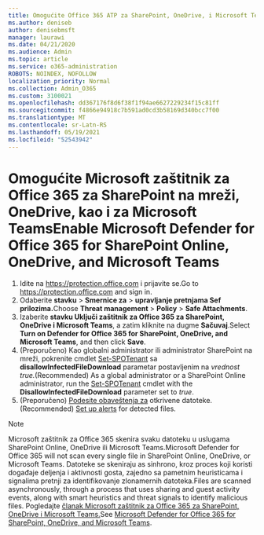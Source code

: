 ```yaml
---
title: Omogućite Office 365 ATP za SharePoint, OneDrive, i Microsoft Teams
ms.author: deniseb
author: denisebmsft
manager: laurawi
ms.date: 04/21/2020
ms.audience: Admin
ms.topic: article
ms.service: o365-administration
ROBOTS: NOINDEX, NOFOLLOW
localization_priority: Normal
ms.collection: Admin_O365
ms.custom: 3100021
ms.openlocfilehash: dd367176f8d6f38f1f94ae6627229234f15c81ff
ms.sourcegitcommit: f4866e94918c7b591ad0cd3b58169d340bcc7f00
ms.translationtype: MT
ms.contentlocale: sr-Latn-RS
ms.lasthandoff: 05/19/2021
ms.locfileid: "52543942"
---
```

# <a name="enable-microsoft-defender-for-office-365-for-sharepoint-online-onedrive-and-microsoft-teams"></a><span data-ttu-id="508fb-102">Omogućite Microsoft zaštitnik za Office 365 za SharePoint na mreži, OneDrive, kao i za Microsoft Teams</span><span class="sxs-lookup"><span data-stu-id="508fb-102">Enable Microsoft Defender for Office 365 for SharePoint Online, OneDrive, and Microsoft Teams</span></span>

1. <span data-ttu-id="508fb-103">Idite na https://protection.office.com i prijavite se.</span><span class="sxs-lookup"><span data-stu-id="508fb-103">Go to https://protection.office.com and sign in.</span></span>
2. <span data-ttu-id="508fb-104">Odaberite **stavku**  >  **Smernice za**  >  **upravljanje pretnjama Sef prilozima.**</span><span class="sxs-lookup"><span data-stu-id="508fb-104">Choose **Threat management** > **Policy** > **Safe Attachments**.</span></span>
3. <span data-ttu-id="508fb-105">Izaberite **stavku Uključi zaštitnik za Office 365 za SharePoint, OneDrive i Microsoft Teams**, a zatim kliknite na dugme **Sačuvaj**.</span><span class="sxs-lookup"><span data-stu-id="508fb-105">Select **Turn on Defender for Office 365 for SharePoint, OneDrive, and Microsoft Teams**, and then click **Save**.</span></span>
4. <span data-ttu-id="508fb-106">(Preporučeno) Kao globalni administrator ili administrator SharePoint na mreži, pokrenite cmdlet [Set-SPOTenant](/powershell/module/sharepoint-online/Set-SPOTenant?view=sharepoint-ps) sa **disallowInfectedFileDownload** parametar postavljenim na *vrednost true.*</span><span class="sxs-lookup"><span data-stu-id="508fb-106">(Recommended) As a global administrator or a SharePoint Online administrator, run the [Set-SPOTenant](/powershell/module/sharepoint-online/Set-SPOTenant?view=sharepoint-ps) cmdlet with the **DisallowInfectedFileDownload** parameter set to *true*.</span></span>
5. <span data-ttu-id="508fb-107">(Preporučeno) [Podesite obaveštenja za](/microsoft-365/security/office-365-security/turn-on-atp-for-spo-odb-and-teams#set-up-alerts-for-detected-files) otkrivene datoteke.</span><span class="sxs-lookup"><span data-stu-id="508fb-107">(Recommended) [Set up alerts](/microsoft-365/security/office-365-security/turn-on-atp-for-spo-odb-and-teams#set-up-alerts-for-detected-files) for detected files.</span></span>

> [!NOTE]
> <span data-ttu-id="508fb-108">Microsoft zaštitnik za Office 365 skenira svaku datoteku u uslugama SharePoint Online, OneDrive ili Microsoft Teams.</span><span class="sxs-lookup"><span data-stu-id="508fb-108">Microsoft Defender for Office 365 will not scan every single file in SharePoint Online, OneDrive, or Microsoft Teams.</span></span> <span data-ttu-id="508fb-109">Datoteke se skeniraju as sinhrono, kroz proces koji koristi događaje deljenja i aktivnosti gosta, zajedno sa pametnim heuristicama i signalima pretnji za identifikovanje zlonamernih datoteka.</span><span class="sxs-lookup"><span data-stu-id="508fb-109">Files are scanned asynchronously, through a process that uses sharing and guest activity events, along with smart heuristics and threat signals to identify malicious files.</span></span> <span data-ttu-id="508fb-110">Pogledajte [članak Microsoft zaštitnik za Office 365 za SharePoint, OneDrive i Microsoft Teams.](/microsoft-365/security/office-365-security/atp-for-spo-odb-and-teams)</span><span class="sxs-lookup"><span data-stu-id="508fb-110">See [Microsoft Defender for Office 365 for SharePoint, OneDrive, and Microsoft Teams](/microsoft-365/security/office-365-security/atp-for-spo-odb-and-teams).</span></span>